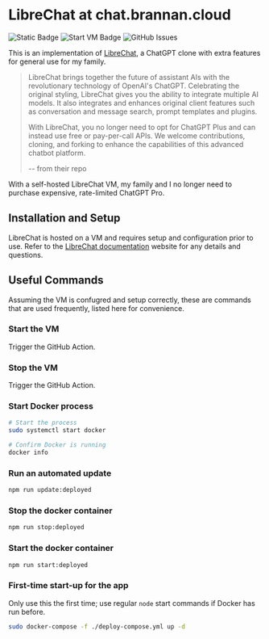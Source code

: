 # LibreChat at chat.brannan.cloud

![Static Badge](https://img.shields.io/badge/LibreChat_docs-blue?logo=readthedocs&link=https%3A%2F%2Fdocs.librechat.ai%2Findex.html)
![Start VM Badge](https://img.shields.io/github/actions/workflow/status/bananabrann/chat.brannan.cloud/start-vm.yaml?logo=github-actions&label=start%20vm&logoColor=white)
![GitHub Issues](https://img.shields.io/github/issues/bananabrann/chat.brannan.cloud?logo=github)

This is an implementation of [LibreChat](https://github.com/danny-avila/LibreChat), a ChatGPT clone with extra features for general use for my family.

> LibreChat brings together the future of assistant AIs with the revolutionary technology of OpenAI's ChatGPT. Celebrating the original styling, LibreChat gives you the ability to integrate multiple AI models. It also integrates and enhances original client features such as conversation and message search, prompt templates and plugins.
>
> With LibreChat, you no longer need to opt for ChatGPT Plus and can instead use free or pay-per-call APIs. We welcome contributions, cloning, and forking to enhance the capabilities of this advanced chatbot platform.
>
> -- from their repo

With a self-hosted LibreChat VM, my family and I no longer need to purchase expensive, rate-limited ChatGPT Pro.

## Installation and Setup

LibreChat is hosted on a VM and requires setup and configuration prior to use. Refer to the [LibreChat documentation](https://docs.librechat.ai/index.html) website for any details and questions.

## Useful Commands

Assuming the VM is confugred and setup correctly, these are commands that are used frequently, listed here for convenience.

### Start the VM

Trigger the GitHub Action.

### Stop the VM

Trigger the GitHub Action.

### Start Docker process

```bash
# Start the process
sudo systemctl start docker

# Confirm Docker is running
docker info
```

### Run an automated update

```bash
npm run update:deployed
```

### Stop the docker container

```bash
npm run stop:deployed
```

### Start the docker container

```bash
npm run start:deployed
```

### First-time start-up for the app

Only use this the first time; use regular `node` start commands if Docker has run before.

```bash
sudo docker-compose -f ./deploy-compose.yml up -d
```

